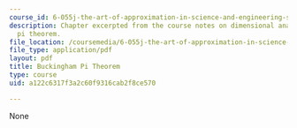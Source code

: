 ```yaml
---
course_id: 6-055j-the-art-of-approximation-in-science-and-engineering-spring-2008
description: Chapter excerpted from the course notes on dimensional analysis and Buckingham's
  pi theorem.
file_location: /coursemedia/6-055j-the-art-of-approximation-in-science-and-engineering-spring-2008/a122c6317f3a2c60f9316cab2f8ce570_apr14b.pdf
file_type: application/pdf
layout: pdf
title: Buckingham Pi Theorem
type: course
uid: a122c6317f3a2c60f9316cab2f8ce570

---
```

None